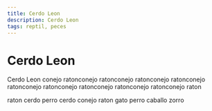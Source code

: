 ```yaml
---
title: Cerdo Leon
description: Cerdo Leon
tags: reptil, peces
---
```


# Cerdo Leon

Cerdo Leon conejo ratonconejo ratonconejo ratonconejo ratonconejo ratonconejo ratonconejo ratonconejo ratonconejo ratonconejo raton

raton cerdo perro cerdo conejo raton gato perro caballo zorro